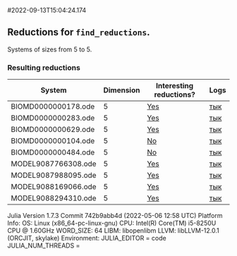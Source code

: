 #2022-09-13T15:04:24.174

## Reductions for `find_reductions`.
Systems of sizes from 5 to 5.

### Resulting reductions
| System | Dimension | Interesting reductions? | Logs |
| ------ | --------- | ----------------------- | ---- |
| BIOMD0000000178.ode | 5| [Yes](https://github.com/x3042/Exact-reduction-of-ODE-systems/tree/main/benchmark/experiment_3/data/BIOMD0000000178.ode.jl)| [тык](https://github.com/x3042/Exact-reduction-of-ODE-systems/tree/main/benchmark/experiment_3/data/BIOMD0000000178.ode.log) |
| BIOMD0000000283.ode | 5| [Yes](https://github.com/x3042/Exact-reduction-of-ODE-systems/tree/main/benchmark/experiment_3/data/BIOMD0000000283.ode.jl)| [тык](https://github.com/x3042/Exact-reduction-of-ODE-systems/tree/main/benchmark/experiment_3/data/BIOMD0000000283.ode.log) |
| BIOMD0000000629.ode | 5| [Yes](https://github.com/x3042/Exact-reduction-of-ODE-systems/tree/main/benchmark/experiment_3/data/BIOMD0000000629.ode.jl)| [тык](https://github.com/x3042/Exact-reduction-of-ODE-systems/tree/main/benchmark/experiment_3/data/BIOMD0000000629.ode.log) |
| BIOMD0000000104.ode | 5| [No](https://github.com/x3042/Exact-reduction-of-ODE-systems/tree/main/benchmark/experiment_3/data/BIOMD0000000104.ode.jl)| [тык](https://github.com/x3042/Exact-reduction-of-ODE-systems/tree/main/benchmark/experiment_3/data/BIOMD0000000104.ode.log) |
| BIOMD0000000484.ode | 5| [No](https://github.com/x3042/Exact-reduction-of-ODE-systems/tree/main/benchmark/experiment_3/data/BIOMD0000000484.ode.jl)| [тык](https://github.com/x3042/Exact-reduction-of-ODE-systems/tree/main/benchmark/experiment_3/data/BIOMD0000000484.ode.log) |
| MODEL9087766308.ode | 5| [Yes](https://github.com/x3042/Exact-reduction-of-ODE-systems/tree/main/benchmark/experiment_3/data/MODEL9087766308.ode.jl)| [тык](https://github.com/x3042/Exact-reduction-of-ODE-systems/tree/main/benchmark/experiment_3/data/MODEL9087766308.ode.log) |
| MODEL9087988095.ode | 5| [Yes](https://github.com/x3042/Exact-reduction-of-ODE-systems/tree/main/benchmark/experiment_3/data/MODEL9087988095.ode.jl)| [тык](https://github.com/x3042/Exact-reduction-of-ODE-systems/tree/main/benchmark/experiment_3/data/MODEL9087988095.ode.log) |
| MODEL9088169066.ode | 5| [Yes](https://github.com/x3042/Exact-reduction-of-ODE-systems/tree/main/benchmark/experiment_3/data/MODEL9088169066.ode.jl)| [тык](https://github.com/x3042/Exact-reduction-of-ODE-systems/tree/main/benchmark/experiment_3/data/MODEL9088169066.ode.log) |
| MODEL9088294310.ode | 5| [Yes](https://github.com/x3042/Exact-reduction-of-ODE-systems/tree/main/benchmark/experiment_3/data/MODEL9088294310.ode.jl)| [тык](https://github.com/x3042/Exact-reduction-of-ODE-systems/tree/main/benchmark/experiment_3/data/MODEL9088294310.ode.log) |

Julia Version 1.7.3
Commit 742b9abb4d (2022-05-06 12:58 UTC)
Platform Info:
  OS: Linux (x86_64-pc-linux-gnu)
  CPU: Intel(R) Core(TM) i5-8250U CPU @ 1.60GHz
  WORD_SIZE: 64
  LIBM: libopenlibm
  LLVM: libLLVM-12.0.1 (ORCJIT, skylake)
Environment:
  JULIA_EDITOR = code
  JULIA_NUM_THREADS = 


